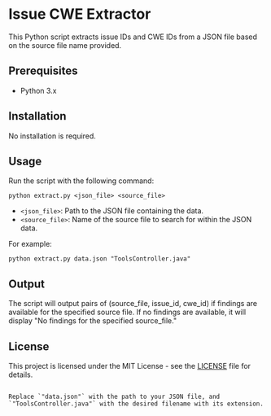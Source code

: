 
# Issue CWE Extractor

This Python script extracts issue IDs and CWE IDs from a JSON file based on the source file name provided.

## Prerequisites

- Python 3.x

## Installation

No installation is required.

## Usage

Run the script with the following command:

```
python extract.py <json_file> <source_file>
```

- `<json_file>`: Path to the JSON file containing the data.
- `<source_file>`: Name of the source file to search for within the JSON data.

For example:

```
python extract.py data.json "ToolsController.java"
```

## Output

The script will output pairs of (source_file, issue_id, cwe_id) if findings are available for the specified source file. If no findings are available, it will display "No findings for the specified source_file."

## License

This project is licensed under the MIT License - see the [LICENSE](LICENSE) file for details.
```

Replace `"data.json"` with the path to your JSON file, and `"ToolsController.java"` with the desired filename with its extension.

